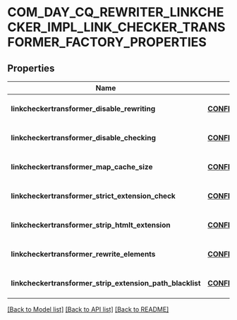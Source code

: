 # COM_DAY_CQ_REWRITER_LINKCHECKER_IMPL_LINK_CHECKER_TRANSFORMER_FACTORY_PROPERTIES

## Properties
Name | Type | Description | Notes
------------ | ------------- | ------------- | -------------
**linkcheckertransformer_disable_rewriting** | [**CONFIG_NODE_PROPERTY_BOOLEAN**](configNodePropertyBoolean.md) |  | [optional] [default to null]
**linkcheckertransformer_disable_checking** | [**CONFIG_NODE_PROPERTY_BOOLEAN**](configNodePropertyBoolean.md) |  | [optional] [default to null]
**linkcheckertransformer_map_cache_size** | [**CONFIG_NODE_PROPERTY_INTEGER**](configNodePropertyInteger.md) |  | [optional] [default to null]
**linkcheckertransformer_strict_extension_check** | [**CONFIG_NODE_PROPERTY_BOOLEAN**](configNodePropertyBoolean.md) |  | [optional] [default to null]
**linkcheckertransformer_strip_htmlt_extension** | [**CONFIG_NODE_PROPERTY_BOOLEAN**](configNodePropertyBoolean.md) |  | [optional] [default to null]
**linkcheckertransformer_rewrite_elements** | [**CONFIG_NODE_PROPERTY_ARRAY**](configNodePropertyArray.md) |  | [optional] [default to null]
**linkcheckertransformer_strip_extension_path_blacklist** | [**CONFIG_NODE_PROPERTY_ARRAY**](configNodePropertyArray.md) |  | [optional] [default to null]

[[Back to Model list]](../README.md#documentation-for-models) [[Back to API list]](../README.md#documentation-for-api-endpoints) [[Back to README]](../README.md)


